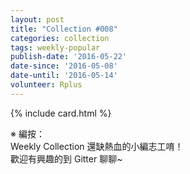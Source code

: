 ```yaml
---
layout: post
title: "Collection #008"
categories: collection
tags: weekly-popular
publish-date: '2016-05-22'
date-since: '2016-05-08'
date-until: '2016-05-14'
volunteer: Rplus
---
```


{% include card.html %}

※ 編按：  
Weekly Collection 還缺熱血的小編志工唷！  
歡迎有興趣的到 Gitter 聊聊~